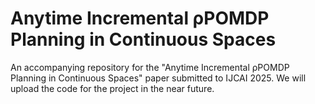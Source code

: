 # Anytime Incremental ρPOMDP Planning in Continuous Spaces
An accompanying repository for the "Anytime Incremental ρPOMDP Planning in Continuous Spaces" paper submitted to IJCAI 2025.
We will upload the code for the project in the near future.
